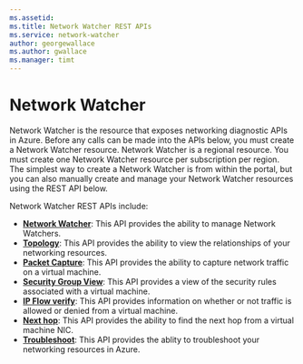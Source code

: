 ```yaml
---
ms.assetid: 
ms.title: Network Watcher REST APIs
ms.service: network-watcher
author: georgewallace
ms.author: gwallace
ms.manager: timt
---
```



# Network Watcher

Network Watcher is the resource that exposes networking diagnostic APIs in Azure. Before any calls can be made into the APIs below, you must create a Network Watcher resource. Network Watcher is a regional resource. You must create one Network Watcher resource per subscription per region. The simplest way to create a Network Watcher is from within the portal, but you can also manually create and manage your Network Watcher resources using the REST API below.

Network Watcher REST APIs include:

- **[Network Watcher](network-watcher-rest-api.md)**: This API provides the ability to manage Network Watchers.
- **[Topology](topology/topology-rest-api.md)**: This API provides the ability to view the relationships of your networking resources. 
- **[Packet Capture](packet-capture/packet-capture-rest-api.md)**: This API provides the ability to capture network traffic on a virtual machine.
- **[Security Group View](security-group-view/security-group-view-rest-api.md)**: This API provides a view of the security rules associated with a virtual machine.
- **[IP Flow verify](ip-flow-verify/ip-flow-verify-rest-api.md)**: This API provides information on whether or not traffic is allowed or denied from a virtual machine.
- **[Next hop](next-hop/next-hop-rest-api.md)**: This API provides the ability to find the next hop from a virtual machine NIC.
- **[Troubleshoot](troubleshoot/troubleshoot-rest-api.md)**: This API provides the ablity to troubleshoot your networking resources in Azure.
